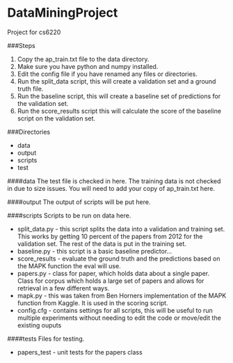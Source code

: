 DataMiningProject
=================
Project for cs6220

###Steps
1. Copy the ap_train.txt file to the data directory.
2. Make sure you have python and numpy installed.
2. Edit the config file if you have renamed any files or directories.
3. Run the split_data script, this will create a validation set and a ground truth file.
4. Run the baseline script, this will create a baseline set of predictions for the validation set.
5. Run the score_results script this will calculate the score of the baseline script on the validation set.

###Directories
* data
* output
* scripts
* test

####data
The test file is checked in here. The training data is not checked in due to size issues. You will need to add your copy of ap_train.txt here.

####output
The output of scripts will be put here.

####scripts
Scripts to be run on data here.

* split_data.py - this script splits the data into a validation and training set. This works by getting 10 percent of the papers from 2012 for the validation set. The rest of the data is put in the training set.
* baseline.py - this script is a basic baseline predictor...
* score_results - evaluate the ground truth and the predictions based on the MAPK function the eval will use.
* papers.py - class for paper, which holds data about a single paper. Class for corpus which holds a large set of papers and allows for retrieval in a few different ways.
* mapk.py - this was taken from Ben Horners implementation of the MAPK function from Kaggle. It is used in the scoring script.
* config.cfg - contains settings for all scripts, this will be useful to run multiple experiments without needing to edit the code or move/edit the existing ouputs

####tests
Files for testing.

* papers_test - unit tests for the papers class